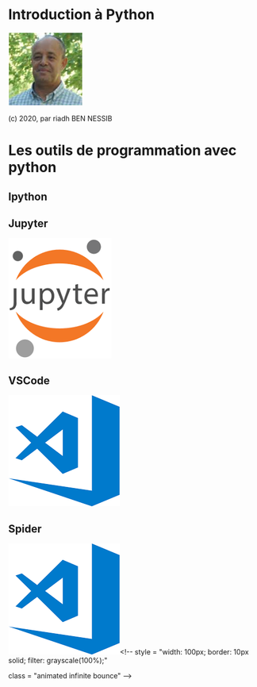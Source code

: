 <!--

author:   riadh BEN NESSIB

email:    riadhbennessib@gmail.com

version:  0.0.1

language: fr

-->
# Introduction à Python

![riadhbennessib](https://raw.githubusercontent.com/riadhbennessib/Tutoriels/main/images/riadhbennessib.png)


(c) 2020, par riadh BEN NESSIB

# Les outils de programmation avec python
## Ipython
## Jupyter
![vsc](images/logoJupyter.png)

## VSCode
![vsc](https://raw.githubusercontent.com/riadhbennessib/Tutoriels/main/images/logoVSC.png)
## Spider
![vsc](https://raw.githubusercontent.com/riadhbennessib/Tutoriels/main/images/logoVSC.png)<!--
style = "width: 100px;
         border: 10px solid;
         filter: grayscale(100%);"

class = "animated infinite bounce"
-->
